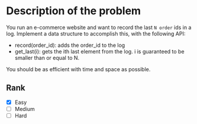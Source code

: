 # Description of the problem

You run an e-commerce website and want to record the 
last `N order` ids in a log. 
Implement a data structure to accomplish this, with the following API:

* record(order_id): adds the order_id to the log
* get_last(i): gets the ith last element from the log. i is guaranteed to be smaller than or equal to N.

You should be as efficient with time and space as possible.

## Rank 

- [x] Easy
- [ ] Medium
- [ ] Hard